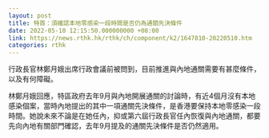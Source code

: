 ```yaml
---
layout: post
title: 特首：須確認本地零感染一段時間是否仍為通關先決條件
date: 2022-05-10 12:15:50.000000000 +08:00
link: https://news.rthk.hk/rthk/ch/component/k2/1647810-20220510.htm
categories: rthk
---
```


行政長官林鄭月娥出席行政會議前被問到，目前推進與內地通關需要有甚麼條件，以及有何障礙。

林鄭月娥回應，特區政府去年9月與內地開展通關的討論時，有近4個月沒有本地感染個案，當時內地提出的其中一項通關先決條件，是香港要保持本地零感染一段時間。她說未來不論是在她任內，抑或第六屆行政長官任內恢復與內地通關，都要先向內地有關部門確認，去年9月提及的通關先決條件是否仍然適用。
